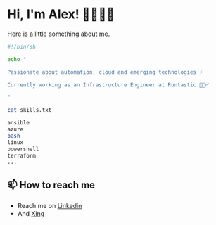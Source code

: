 # Hi, I'm Alex! 👋👨🏻‍💻

Here is a little something about me.

```bash
#!/bin/sh

echo "

Passionate about automation, cloud and emerging technologies ⚡️

Currently working as an Infrastructure Engineer at Runtastic 🏃🏻‍♂

"

cat skills.txt

ansible
azure
bash
linux
powershell
terraform
...

```

## 📫 How to reach me
- Reach me on [Linkedin](https://www.linkedin.com/in/alexander-lackner) <img src="https://static-exp1.licdn.com/sc/h/al2o9zrvru7aqj8e1x2rzsrca" width="15" height="15"> 
- And [Xing](https://xing.to/lackner) <img src="https://www.xing.com/assets/frontend_minified/img/shared/xing_r1.ico" width="15" height="15">


<!--
**al-lac/al-lac** is a ✨ _special_ ✨ repository because its `README.md` (this file) appears on your GitHub profile.

Here are some ideas to get you started:

- 🔭 I’m currently working on ...
- 🌱 I’m currently learning ...
- 👯 I’m looking to collaborate on ...
- 🤔 I’m looking for help with ...
- 💬 Ask me about ...
- 📫 How to reach me: ...
- 😄 Pronouns: ...
- ⚡ Fun fact: ...
-->
